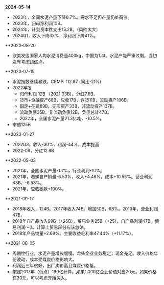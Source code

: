 **2024-05-14**
* 2023年，全国水泥产量下降0.7%。需求不足但产量仍处高位。
* 2023年，归母净利润10B。
* 2024年，计划资本性支出15.2B。（风险太大）
* 2024Q1，收入下降32%，净利润下降41%。

**2023-08-20
* 欧美发达国家人均水泥消费量400kg，中国为1.4t。水泥产能严重过剩，当初没有考虑到这点。

**2023-07-15
* 水泥指数继续暴跌，CEMPI 112.87 (同比-21%)
* 2022年报
	* 归母利润 12B （2021 33B），分红7.8B。
	* 货币+金融资产68B，应收17B，存货11B，流动资产106B。
	* 固定+在建89B，无形资产33B，非流动资产137B。
	* 流动负债35B，非流动负债12B，负债总计47B。
	* 2022年，全国水泥产量21.3亿吨，-10.5%。
* 市值125B

**2023-01-27
* 2022Q3，收入-30%，利润-44%，成本提高
* 2022-06，分红12.6B

**2022-05-03
* 2021年，全国水泥产量-1.2%，行业利润-10%。
* 2021年，海螺自产销量-6.53%，收入+4.46%，成本+10.55%。营业利润43B，-6.53%。
* 2021年，应收帐款+100%。

**2021-09-17
* 2018年收入，124B。2017年收入74B。增加50B，68%。2019年，营业利润47B。
* 2018年自产品收入99B（+26B），贸易业务25B（+25）。自产品利润47B。贸易利润～0。计算上贸易部分应该忽略。
* 2018年产品销量+2.69%。主要收益毛利率47.44%（+11.17%）。

**2021-08-05
* 周期性行业，水泥产量增长缓慢。龙头企业业务稳定，现金充足。收入价格年份波动，成本受煤炭价格影响大。
* 利润近三年很好，出厂卖价高且煤炭价格低。
* 按照2017年（低点）160亿计算，如果1,000亿企业价值对应20元。如果价格在30元，可以考虑开始买入。
